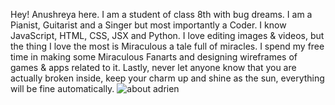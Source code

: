 Hey! Anushreya here.
I am a student of class 8th with bug dreams.
I am a Pianist, Guitarist and a Singer but most importantly a Coder.
I know JavaScript, HTML, CSS, JSX and Python.
I love editing images & videos, but the thing I love the most is Miraculous a tale full of miracles.
I spend my free time in making some Miraculous Fanarts and designing wireframes of games & apps related to it.
Lastly, never let anyone know that you are actually broken inside, keep your charm up and shine as the sun, everything will be fine automatically.
![about adrien](https://user-images.githubusercontent.com/75848533/130243463-8c863389-b566-4bc2-be55-2bc19c3c09e9.png)

